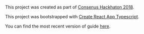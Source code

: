 This project was created as part of [Consenus Hackhaton 2018](https://consensus2018-blockchain.devpost.com/).

This project was bootstrapped with [Create React App Typescript](https://github.com/wmonk/create-react-app-typescript).

You can find the most recent version of guide [here](https://github.com/facebookincubator/create-react-app/blob/master/packages/react-scripts/template/README.md).

